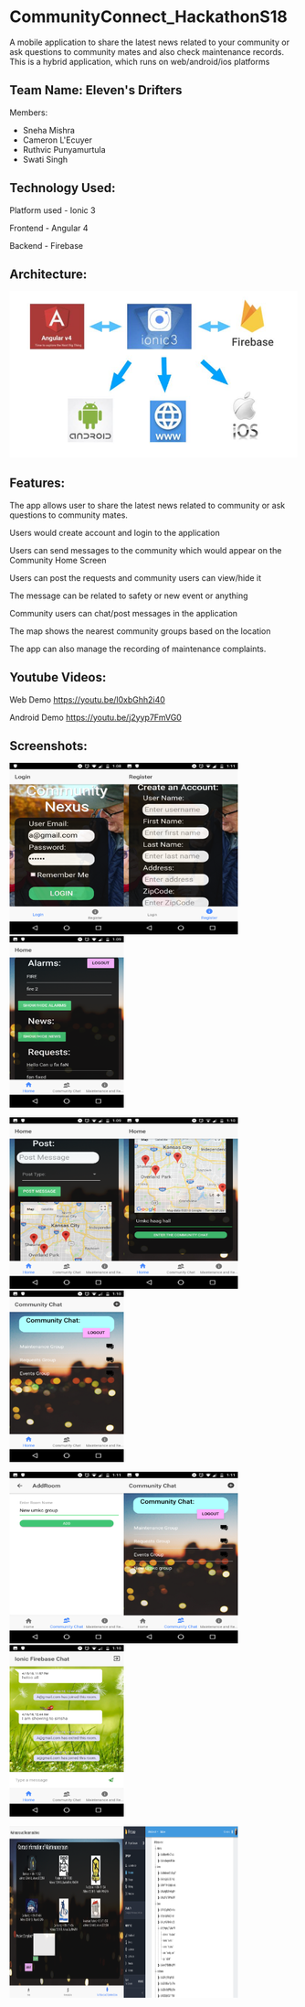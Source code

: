 
# CommunityConnect_HackathonS18
A mobile application to share the latest news related to your community or ask questions to  community mates and also check maintenance records. This is a hybrid application, which runs on web/android/ios platforms

## Team Name: Eleven's Drifters
Members:
* Sneha Mishra     
* Cameron L'Ecuyer
* Ruthvic Punyamurtula
* Swati Singh

## Technology Used:
Platform used - Ionic 3

Frontend - Angular 4

Backend - Firebase

## Architecture:

![alt txt](https://github.com/Ruthvicp/CommunityConnect_HackathonS18/blob/master/Documentation/architecture.JPG)

## Features:
The app allows user to share the latest news related to community or ask questions to community mates.

Users would create account and login to the application

Users can send messages to the community which would appear on the Community Home Screen

Users can post the requests and community users can view/hide it

The message can be related to safety or new event or anything

Community users can chat/post messages in the application

The map shows the nearest community groups based on the location

The app can also manage the recording of maintenance complaints.

## Youtube Videos:

Web Demo
https://youtu.be/l0xbGhh2i40

Android Demo
https://youtu.be/j2yyp7FmVG0

## Screenshots:

<img align="left" width="200" height="300" 
src="https://github.com/Ruthvicp/CommunityConnect_HackathonS18/blob/master/Documentation/login_a.png"> <img width="200" height="300" src="https://github.com/Ruthvicp/CommunityConnect_HackathonS18/blob/master/Documentation/reg_a.png">  <img width="200" height="300" src="https://github.com/Ruthvicp/CommunityConnect_HackathonS18/blob/master/Documentation/home1.png">


<img align="left" width="200" height="300" 
src="https://github.com/Ruthvicp/CommunityConnect_HackathonS18/blob/master/Documentation/home2.png"> <img width="200" height="300" 
src="https://github.com/Ruthvicp/CommunityConnect_HackathonS18/blob/master/Documentation/home3.png">  <img width="200" height="300" src="https://github.com/Ruthvicp/CommunityConnect_HackathonS18/blob/master/Documentation/comm_groups.png">

<img align="left" width="200" height="300" 
src="https://github.com/Ruthvicp/CommunityConnect_HackathonS18/blob/master/Documentation/addgroup.png"> <img width="200" height="300" 
src="https://github.com/Ruthvicp/CommunityConnect_HackathonS18/blob/master/Documentation/created.png"> <img width="200" height="300" 
src="https://github.com/Ruthvicp/CommunityConnect_HackathonS18/blob/master/Documentation/messages.png">

<img align="left" width="200" height="300" 
src="https://github.com/Ruthvicp/CommunityConnect_HackathonS18/blob/master/Documentation/recommendationPage.png">

<img align="left" width="200" height="300" 
src="https://github.com/Ruthvicp/CommunityConnect_HackathonS18/blob/master/Documentation/firebaseDatabase.png">



